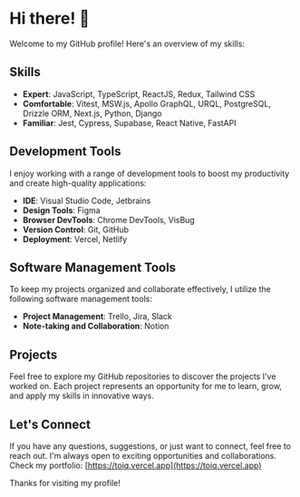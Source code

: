 <!-- Header -->
# Hi there! 👋
Welcome to my GitHub profile! Here's an overview of my skills:

<!-- Skills Section -->
## Skills
- **Expert**: JavaScript, TypeScript, ReactJS, Redux, Tailwind CSS
- **Comfortable**: Vitest, MSW.js, Apollo GraphQL, URQL, PostgreSQL, Drizzle ORM, Next.js, Python, Django
- **Familiar**: Jest, Cypress, Supabase, React Native, FastAPI

<!-- Development Tools Section -->
## Development Tools
I enjoy working with a range of development tools to boost my productivity and create high-quality applications:
- **IDE**: Visual Studio Code, Jetbrains
- **Design Tools**: Figma
- **Browser DevTools**: Chrome DevTools, VisBug
- **Version Control**: Git, GitHub
- **Deployment**: Vercel, Netlify

<!-- Software Management Tools Section -->
## Software Management Tools
To keep my projects organized and collaborate effectively, I utilize the following software management tools:
- **Project Management**: Trello, Jira, Slack
- **Note-taking and Collaboration**: Notion

<!-- Projects Section -->
## Projects
Feel free to explore my GitHub repositories to discover the projects I've worked on. Each project represents an opportunity for me to learn, grow, and apply my skills in innovative ways.

<!-- Contact Section -->
## Let's Connect
If you have any questions, suggestions, or just want to connect, feel free to reach out. I'm always open to exciting opportunities and collaborations. Check my portfolio: [https://toiq.vercel.app](https://toiq.vercel.app)


<!-- Footer -->
Thanks for visiting my profile!
